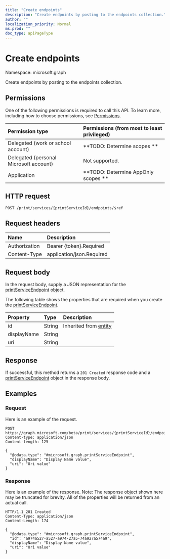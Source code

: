 ```yaml
---
title: "Create endpoints"
description: "Create endpoints by posting to the endpoints collection."
author: ""
localization_priority: Normal
ms.prod: ""
doc_type: apiPageType
---
```


# Create endpoints

Namespace: microsoft.graph

Create endpoints by posting to the endpoints collection.

## Permissions
One of the following permissions is required to call this API. To learn more, including how to choose permissions, see [Permissions](/concepts/permissions-reference.md).

|Permission type|Permissions (from most to least privileged)|
|:---|:---|
|Delegated (work or school account)|**TODO: Determine scopes **|
|Delegated (personal Microsoft account)|Not supported.|
|Application|**TODO: Determine AppOnly scopes **|

## HTTP request
<!-- {
  "blockType": "ignored"
}
-->
``` http
POST /print/services/{printServiceId}/endpoints/$ref
```

## Request headers
|Name|Description|
|:---|:---|
|Authorization|Bearer {token}.Required|
|Content-Type|application/json.Required|

## Request body
In the request body, supply a JSON representation for the [printServiceEndpoint](../resources/printserviceendpoint.md) object.

The following table shows the properties that are required when you create the [printServiceEndpoint](../resources/printserviceendpoint.md).

|Property|Type|Description|
|:---|:---|:---|
|id|String| Inherited from [entity](../resources/entity.md)|
|displayName|String||
|uri|String||



## Response
If successful, this method returns a `201 Created` response code and a [printServiceEndpoint](../resources/printserviceendpoint.md) object in the response body.

## Examples

### Request
Here is an example of the request.
<!-- {
  "blockType": "request",
  "name": "create_printserviceendpoint_from_"
}
-->
``` http
POST https://graph.microsoft.com/beta/print/services/{printServiceId}/endpoints
Content-type: application/json
Content-length: 125

{
  "@odata.type": "#microsoft.graph.printServiceEndpoint",
  "displayName": "Display Name value",
  "uri": "Uri value"
}
```

### Response
Here is an example of the response. Note: The response object shown here may be truncated for brevity. All of the properties will be returned from an actual call.
<!-- {
  "blockType": "response",
  "truncated": true,
  "@odata.type": "microsoft.graph.printserviceendpoint"
}
-->
``` http
HTTP/1.1 201 Created
Content-Type: application/json
Content-Length: 174

{
  "@odata.type": "#microsoft.graph.printServiceEndpoint",
  "id": "a974a527-a527-a974-27a5-74a927a574a9",
  "displayName": "Display Name value",
  "uri": "Uri value"
}
```

